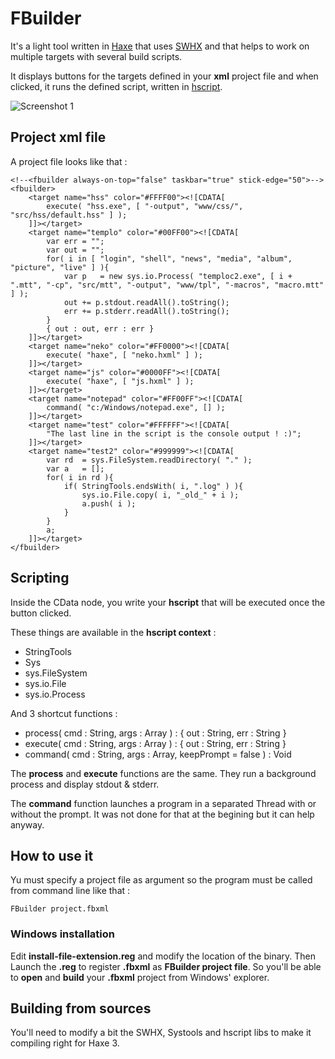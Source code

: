 # FBuilder

It's a light tool written in [Haxe](http://haxe.org) that uses [SWHX](http://haxe.org/com/libs/swhx) and that helps to work on multiple targets with several build scripts.

It displays buttons for the targets defined in your **xml** project file and when clicked, it runs the defined script, written in [hscript](https://code.google.com/p/hscript/).
	
![Screenshot 1](http://mromecki.fr/blog/post/58/screen1.jpg)
	
## Project xml file

A project file looks like that :
	
	<!--<fbuilder always-on-top="false" taskbar="true" stick-edge="50">-->
	<fbuilder>
		<target name="hss" color="#FFFF00"><![CDATA[
			execute( "hss.exe", [ "-output", "www/css/", "src/hss/default.hss" ] );
		]]></target>
		<target name="templo" color="#00FF00"><![CDATA[
			var err	= "";
			var out	= "";
			for( i in [ "login", "shell", "news", "media", "album", "picture", "live" ] ){
				var p	= new sys.io.Process( "temploc2.exe", [ i + ".mtt", "-cp", "src/mtt", "-output", "www/tpl", "-macros", "macro.mtt" ] );
				out	+= p.stdout.readAll().toString();
				err	+= p.stderr.readAll().toString();
			}
			{ out : out, err : err }
		]]></target>
		<target name="neko" color="#FF0000"><![CDATA[
			execute( "haxe", [ "neko.hxml" ] );
		]]></target>
		<target name="js" color="#0000FF"><![CDATA[
			execute( "haxe", [ "js.hxml" ] );
		]]></target>
		<target name="notepad" color="#FF00FF"><![CDATA[
			command( "c:/Windows/notepad.exe", [] );
		]]></target>
		<target name="test" color="#FFFFFF"><![CDATA[
			"The last line in the script is the console output ! :)";
		]]></target>
		<target name="test2" color="#999999"><![CDATA[
			var rd	= sys.FileSystem.readDirectory( "." );
			var a	= [];
			for( i in rd ){
				if( StringTools.endsWith( i, ".log" ) ){
					sys.io.File.copy( i, "_old_" + i );
					a.push( i );
				}
			}
			a;
		]]></target>
	</fbuilder>
	
## Scripting

Inside the CData node, you write your **hscript** that will be executed once the button clicked.

These things are available in the **hscript context** :

 * StringTools
 * Sys
 * sys.FileSystem
 * sys.io.File
 * sys.io.Process
 
And 3 shortcut functions :

 * process( cmd : String, args : Array<String> ) : { out : String, err : String }
 * execute( cmd : String, args : Array<String> ) : { out : String, err : String }
 * command( cmd : String, args : Array<String>, keepPrompt = false ) : Void
 
The **process** and **execute** functions are the same. They run a background process and display stdout & stderr.

The **command** function launches a program in a separated Thread with or without the prompt. It was not done for that at the begining but it can help anyway.

## How to use it

Yu must specify a project file as argument so the program must be called from command line like that :
	
	FBuilder project.fbxml

### Windows installation

Edit **install-file-extension.reg** and modify the location of the binary. Then Launch the **.reg** to register **.fbxml** as **FBuilder project file**. So you'll be able to **open** and **build** your **.fbxml** project from Windows' explorer.

## Building from sources

You'll need to modify a bit the SWHX, Systools and hscript libs to make it compiling right for Haxe 3.
